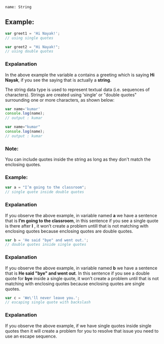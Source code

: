 ```ngMeta
name: String
```

## Example:

```javascript
var greet1 = 'Hi Nayak!';  
// using single quotes
```

```javascript
var greet2 = "Hi Nayak!";  
// using double quotes
```

### Expalanation

In the above example the variable a contains a greeting which is saying **Hi Nayak**, if you see the saying that is actually a **string**. 
 
The string data type is used to represent textual data (i.e. sequences of characters). Strings are created using 'single' or "double quotes" surrounding one or more characters, as shown below:


```javascript
var name='kumar'
console.log(name);
// output : kumar
```
```javascript
var name="kumar"
console.log(name);
// output : kumar
```

### Note:

You can include quotes inside the string as long as they don't match the enclosing quotes.

### Example:

```javascript
var a = "I’m going to the classroom"; 
// single quote inside double quotes
```
### Expalanation

If you observe the above example, in variable named **a** we have a sentence that is **I’m going to the classroom**, in this sentence if you see a single quote is there after **I** , it won’t create a problem untill that is not matching with enclosing quotes because enclosing quotes are double quotes.

```javascript
var b = 'He said "bye" and went out.';  
// double quotes inside single quotes
```

### Expalanation

If you observe the above example, in variable named **b** we have a sentence that is **He said "bye" and went out**.  In this sentence if you see a double quote for **bye** inside a single quote, it won’t create a problem until that is not matching with enclosing quotes because enclosing quotes are single quotes.

```javascript
var c = 'We\'ll never leave you.';     
// escaping single quote with backslash
```

### Expalanation

If you observe the above example, if we have single quotes inside single quotes then it will create a problem for you to resolve that issue you need to use an escape sequence.
